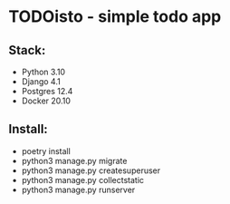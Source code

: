 # TODOisto - simple todo app 

## Stack: 
- Python 3.10
- Django 4.1
- Postgres 12.4
- Docker 20.10

## Install:
- poetry install
- python3 manage.py migrate
- python3 manage.py createsuperuser
- python3 manage.py collectstatic
- python3 manage.py runserver
